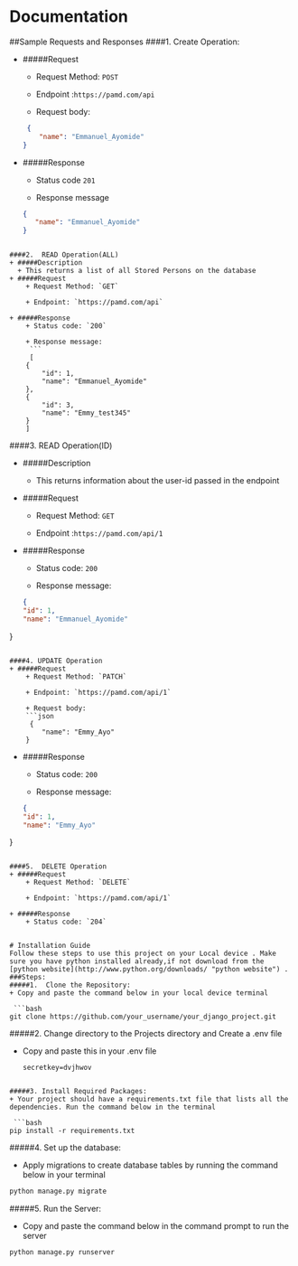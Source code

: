 # Documentation
##Sample Requests and Responses
####1. Create Operation:
+ #####Request
	+ Request Method: `POST`
	
	+ Endpoint :`https://pamd.com/api` 
	
    + Request body: 
	```json
	 {
        "name": "Emmanuel_Ayomide"
    }
	```
+ #####Response
    + Status code `201`
	
    + Response message
     ```json
     {
        "name": "Emmanuel_Ayomide"
    }
```

####2.  READ Operation(ALL)
+ #####Description
  + This returns a list of all Stored Persons on the database
+ #####Request
	+ Request Method: `GET`
	
	+ Endpoint: `https://pamd.com/api` 
	
+ #####Response
    + Status code: `200`
	
    + Response message:
     ```
     [
    {
        "id": 1,
        "name": "Emmanuel_Ayomide"
    },
    {
        "id": 3,
        "name": "Emmy_test345"
    }
    ]
```

####3.  READ Operation(ID)
+ #####Description
  + This returns information about the user-id passed in the endpoint
+ #####Request
	+ Request Method: `GET`
	
	+ Endpoint :`https://pamd.com/api/1` 
	
+ #####Response
    + Status code: `200`
	
    + Response message:
     ```json
   {
    "id": 1,
    "name": "Emmanuel_Ayomide"
}
```

####4. UPDATE Operation
+ #####Request
	+ Request Method: `PATCH`
	
	+ Endpoint: `https://pamd.com/api/1` 
	
	+ Request body: 
	```json
	 {
        "name": "Emmy_Ayo"
    }
```
+ #####Response

    + Status code: `200`
	
    + Response message:
     ```json
   {
    "id": 1,
    "name": "Emmy_Ayo"
}
```

####5.  DELETE Operation
+ #####Request
	+ Request Method: `DELETE`
	
	+ Endpoint: `https://pamd.com/api/1` 
	
+ #####Response
    + Status code: `204`


# Installation Guide
Follow these steps to use this project on your Local device . Make sure you have python installed already,if not download from the [python website](http://www.python.org/downloads/ "python website") .
###Steps:
#####1.  Clone the Repository:
+ Copy and paste the command below in your local device terminal

 ```bash
git clone https://github.com/your_username/your_django_project.git
```

#####2. Change directory to  the Projects  directory and Create a .env file 
+ Copy and paste this in your .env file

     ```plaintext
  secretkey=dvjhwov
```

#####3. Install Required Packages: 
+ Your project should have a requirements.txt file that lists all the dependencies. Run the command below in the terminal

 ```bash
pip install -r requirements.txt
```

#####4. Set up the database:
+ Apply migrations to create database tables by running the command below in your terminal

 ```bash
python manage.py migrate
```

#####5. Run the Server:
+ Copy and paste the command below in the command prompt to run the server

 ```bash
python manage.py runserver
```
